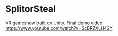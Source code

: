 # SplitorSteal
VR gameshow built on Unity.
Final demo video:
https://www.youtube.com/watch?v=ScBRZXLH42Y

